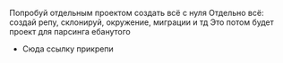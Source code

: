 Попробуй отдельным проектом создать всё с нуля
Отдельно всё: создай репу, склонируй, окружение, миграции и тд
Это потом будет проект для парсинга ебанутого

- Сюда ссылку прикрепи